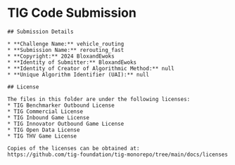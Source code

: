 # TIG Code Submission

    ## Submission Details

    * **Challenge Name:** vehicle_routing
    * **Submission Name:** rerouting_fast
    * **Copyright:** 2024 BloxandEwoks
    * **Identity of Submitter:** BloxandEwoks
    * **Identity of Creator of Algorithmic Method:** null
    * **Unique Algorithm Identifier (UAI):** null

    ## License

    The files in this folder are under the following licenses:
    * TIG Benchmarker Outbound License
    * TIG Commercial License
    * TIG Inbound Game License
    * TIG Innovator Outbound Game License
    * TIG Open Data License
    * TIG THV Game License

    Copies of the licenses can be obtained at:  
    https://github.com/tig-foundation/tig-monorepo/tree/main/docs/licenses